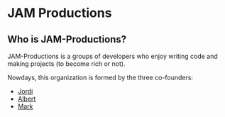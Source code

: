 # JAM Productions

## Who is JAM-Productions?

JAM-Productions is a groups of developers who enjoy writing code and making projects (to become rich or not).

Nowdays, this organization is formed by the three co-founders:

- [Jordi](https://github.com/jorbush)
- [Albert](https://github.com/AlbertMartinezM)
- [Mark](https://github.com/mriverre8)

